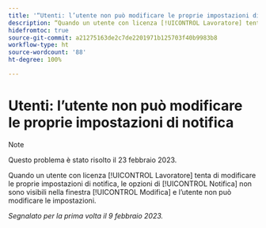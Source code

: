 ```yaml
---
title: '“Utenti: l’utente non può modificare le proprie impostazioni di notifica”'
description: “Quando un utente con licenza [!UICONTROL Lavoratore] tenta di modificare le proprie impostazioni di notifica, le opzioni di [!UICONTROL Notifica] non sono visibili nella finestra [!UICONTROL Modifica] e l’utente non può modificare le impostazioni”.
hidefromtoc: true
source-git-commit: a21275163de2c7de2201971b125703f40b9983b8
workflow-type: ht
source-wordcount: '88'
ht-degree: 100%

---
```



# Utenti: l’utente non può modificare le proprie impostazioni di notifica

>[!NOTE]
>
>Questo problema è stato risolto il 23 febbraio 2023.

Quando un utente con licenza [!UICONTROL Lavoratore] tenta di modificare le proprie impostazioni di notifica, le opzioni di [!UICONTROL Notifica] non sono visibili nella finestra [!UICONTROL Modifica] e l’utente non può modificare le impostazioni.

_Segnalato per la prima volta il 9 febbraio 2023._

